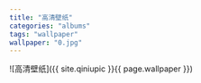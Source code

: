 ```yaml
---
title: "高清壁纸"
categories: "albums"
tags: "wallpaper"
wallpaper: "0.jpg"
---
```


![高清壁纸]({{ site.qiniupic }}{{ page.wallpaper }})